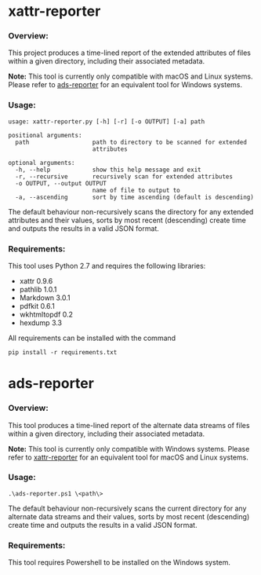 # xattr-reporter

### Overview:

This project produces a time-lined report of the extended attributes of files within a given directory, including their associated metadata. 

**Note:** This tool is currently only compatible with macOS and Linux systems. Please refer to [ads-reporter](https://github.com/KLN80R/xattr-reporter/blob/master/README.md#ads-reporter) for an equivalent tool for Windows systems.

### Usage:

```
usage: xattr-reporter.py [-h] [-r] [-o OUTPUT] [-a] path
```

```
positional arguments:
  path                  path to directory to be scanned for extended
                        attributes

optional arguments:
  -h, --help            show this help message and exit
  -r, --recursive       recursively scan for extended attributes
  -o OUTPUT, --output OUTPUT
                        name of file to output to
  -a, --ascending       sort by time ascending (default is descending)
 ```

The default behaviour non-recursively scans the directory for any extended attributes and their values, sorts by most recent (descending) create time and outputs the results in a valid JSON format.

### Requirements:
This tool uses Python 2.7 and requires the following libraries:

- xattr 0.9.6  
- pathlib 1.0.1  
- Markdown 3.0.1  
- pdfkit 0.6.1  
- wkhtmltopdf 0.2  
- hexdump 3.3

All requirements can be installed with the command

`pip install -r requirements.txt`

# ads-reporter

### Overview:

This tool produces a time-lined report of the alternate data streams of files within a given directory, including their associated metadata.

**Note:** This tool is currently only compatible with Windows systems. Please refer to [xattr-reporter](https://github.com/KLN80R/xattr-reporter/blob/master/README.md#xattr-reporter) for an equivalent tool for macOS and Linux systems.

### Usage:

`.\ads-reporter.ps1 \<path\>`

The default behaviour non-recursively scans the current directory for any alternate data streams and their values, sorts by most recent (descending) create time and outputs the results in a valid JSON format.

### Requirements:
This tool requires Powershell to be installed on the Windows system.
